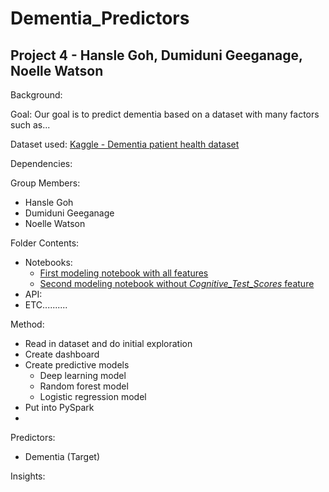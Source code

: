 <h1>Dementia_Predictors</h1>
<h2>Project 4 - Hansle Goh, Dumiduni Geeganage, Noelle Watson</h2>

Background:

Goal:
Our goal is to predict dementia based on a dataset with many factors such as...

Dataset used: [Kaggle - Dementia patient health dataset](https://www.kaggle.com/datasets/kaggler2412/dementia-patient-health-and-prescriptions-dataset/data)

Dependencies:

Group Members:
- Hansle Goh
- Dumiduni Geeganage
- Noelle Watson

Folder Contents:
- Notebooks:
    - [First modeling notebook with all features](Classification-Models/dementia_modeling.ipynb)
    - [Second modeling notebook without *Cognitive_Test_Scores* feature](Classification-Models/dementia_modeling_no_cognitive_test.ipynb)
- API:
- ETC..........

Method:
- Read in dataset and do initial exploration
- Create dashboard
- Create predictive models
    - Deep learning model
    - Random forest model
    - Logistic regression model
- Put into PySpark
- 

Predictors:
- Dementia (Target)

Insights:






